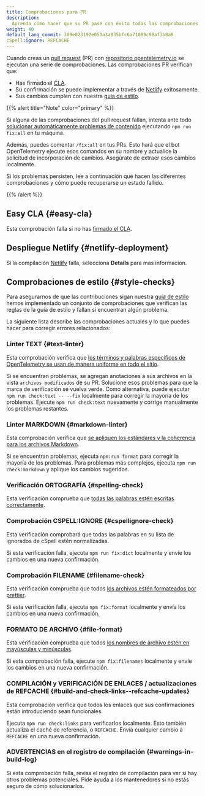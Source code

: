 ```yaml
---
title: Comprobaciones para PR
description:
  Aprenda cómo hacer que su PR pase con éxito todas las comprobaciones
weight: 40
default_lang_commit: 389e023192e051a3a835bfc6a71089c98af3b8a8
cSpell:ignore: REFCACHE
---
```


Cuando creas un
[pull request](https://docs.github.com/en/get-started/learning-about-github/github-glossary#pull-request)
(PR) con
[repositorio opentelemetry.io](https://github.com/open-telemetry/opentelemetry.io)
se ejecutan una serie de comprobaciones. Las comprobaciones PR verifican que:

- Has firmado el [CLA](#easy-cla).
- Su confirmación se puede implementar a través de
  [Netlify](#netlify-deployment) exitosamente.
- Sus cambios cumplen con nuestra [guía de estilo](#style-checks).

{{% alert title="Note" color="primary" %}}

Si alguna de las comprobaciones del pull request fallan, intenta ante todo
[solucionar automáticamente problemas de contenido](../pull-requests/#fix-issues)
ejecutando `npm run fix:all` en tu máquina.

Además, puedes comentar `/fix:all` en tus PRs. Esto hará que el bot
OpenTelemetry ejecute esos comandos en su nombre y actualice la solicitud de
incorporación de cambios. Asegúrate de extraer esos cambios localmente.

Si los problemas persisten, lee a continuación qué hacen las diferentes
comprobaciones y cómo puede recuperarse un estado fallido.

{{% /alert %}}

## Easy CLA {#easy-cla}

Esta comprobación falla si no has [firmado el CLA](../prerequisites/#cla).

## Despliegue Netlify {#netlify-deployment}

Si la compilación [Netlify](https://www.netlify.com/) falla, selecciona
**Details** para mas informacion.

## Comprobaciones de estilo {#style-checks}

Para asegurarnos de que las contribuciones sigan nuestra
[guía de estilo](../style-guide/) hemos implementado un conjunto de
comprobaciones que verifican las reglas de la guía de estilo y fallan si
encuentran algún problema.

La siguiente lista describe las comprobaciones actuales y lo que puedes hacer
para corregir errores relacionados:

### Linter TEXT {#text-linter}

Esta comprobación verifica que
[los términos y palabras específicos de OpenTelemetry se usan de manera uniforme en todo el sitio](../style-guide/#opentelemetryio-word-list).

Si se encuentran problemas, se agregan anotaciones a sus archivos en la vista
`archivos modificados` de su PR. Solucione esos problemas para que la marca de
verificación se vuelva verde. Como alternativa, puede ejecutar
`npm run check:text -- --fix` localmente para corregir la mayoría de los
problemas. Ejecute `npm run check:text` nuevamente y corrige manualmente los
problemas restantes.

### Linter MARKDOWN {#markdown-linter}

Esta comprobación verifica que
[se apliquen los estándares y la coherencia para los archivos Markdown](../style-guide/#markdown-standards).

Si se encuentran problemas, ejecuta `npm:run format` para corregir la mayoría de
los problemas. Para problemas más complejos, ejecuta `npm run check:markdown` y
aplique los cambios sugeridos.

### Verificación ORTOGRAFÍA {#spelling-check}

Esta verificación comprueba que
[todas las palabras estén escritas correctamente](../style-guide/#spell-checking).

### Comprobación CSPELL:IGNORE {#cspellignore-check}

Esta verificación comprobará que todas las palabras en su lista de ignorados de
cSpell estén normalizadas.

Si esta verificación falla, ejecuta `npm run fix:dict` localmente y envíe los
cambios en una nueva confirmación.

### Comprobación FILENAME {#filename-check}

Esta verificación comprueba que todos
[los archivos estén formateados por prettier](../style-guide/#file-format).

Si esta verificación falla, ejecuta `npm fix:format` localmente y envía los
cambios en una nueva confirmación.

### FORMATO DE ARCHIVO {#file-format}

Esta verificación comprueba que todos
[los nombres de archivo estén en mayúsculas y minúsculas](../style-guide/#file-names).

Si esta comprobación falla, ejecute `npm fix:filenames` localmente y envíe los
cambios en una nueva confirmación.

### COMPILACIÓN y VERIFICACIÓN DE ENLACES / actualizaciones de REFCACHE {#build-and-check-links--refcache-updates}

Esta comprobación verifica que todos los enlaces que sus confirmaciones están
introduciendo sean funcionales.

Ejecuta `npm run check:links` para verificarlos localmente. Esto también
actualiza el caché de referencia, o `REFCACHE`. Envía cualquier cambio a
`REFCACHE` en una nueva confirmación.

### ADVERTENCIAS en el registro de compilación {#warnings-in-build-log}

Si esta comprobación falla, revisa el registro de compilación para ver si hay
otros problemas potenciales. Pide ayuda a los mantenedores si no estás seguro de
cómo solucionarlos.
